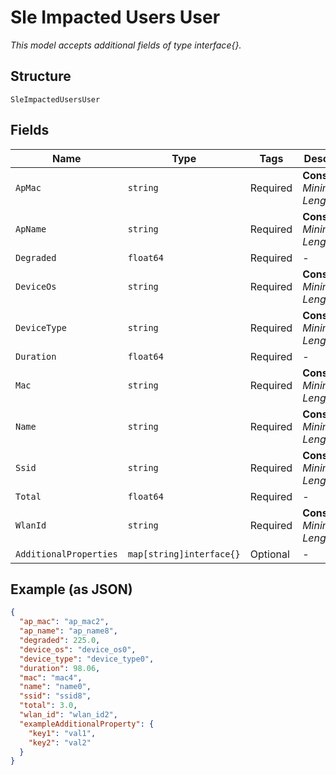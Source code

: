 
# Sle Impacted Users User

*This model accepts additional fields of type interface{}.*

## Structure

`SleImpactedUsersUser`

## Fields

| Name | Type | Tags | Description |
|  --- | --- | --- | --- |
| `ApMac` | `string` | Required | **Constraints**: *Minimum Length*: `1` |
| `ApName` | `string` | Required | **Constraints**: *Minimum Length*: `1` |
| `Degraded` | `float64` | Required | - |
| `DeviceOs` | `string` | Required | **Constraints**: *Minimum Length*: `1` |
| `DeviceType` | `string` | Required | **Constraints**: *Minimum Length*: `1` |
| `Duration` | `float64` | Required | - |
| `Mac` | `string` | Required | **Constraints**: *Minimum Length*: `1` |
| `Name` | `string` | Required | **Constraints**: *Minimum Length*: `1` |
| `Ssid` | `string` | Required | **Constraints**: *Minimum Length*: `1` |
| `Total` | `float64` | Required | - |
| `WlanId` | `string` | Required | **Constraints**: *Minimum Length*: `1` |
| `AdditionalProperties` | `map[string]interface{}` | Optional | - |

## Example (as JSON)

```json
{
  "ap_mac": "ap_mac2",
  "ap_name": "ap_name8",
  "degraded": 225.0,
  "device_os": "device_os0",
  "device_type": "device_type0",
  "duration": 98.06,
  "mac": "mac4",
  "name": "name0",
  "ssid": "ssid8",
  "total": 3.0,
  "wlan_id": "wlan_id2",
  "exampleAdditionalProperty": {
    "key1": "val1",
    "key2": "val2"
  }
}
```

